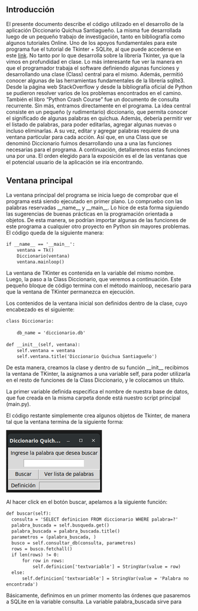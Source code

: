 ## Introducción

El presente documento describe el código utilizado en el desarrollo de la aplicación Diccionario Quichua Santiagueño. La misma fue desarrollada luego de un pequeño trabajo de investigación, tanto en bibliografía como algunos tutoriales Online.
Uno de los apoyos fundamentales para este programa fue el tutorial de Tkinter + SQLite, al que puede accederse en este [link](https://www.youtube.com/watch?v=W2kAF9pKPPE). No tanto por lo que desarrolla sobre la librería Tkinter, ya que la vimos en profundidad en clase. Lo más interesante fue ver la manera en que el programador trabaja el software definiendo algunas funciones y desarrollando una clase (Class) central para el mismo. Además, permitió conocer algunas de las herramientas fundamentales de la librería sqlite3.
Desde la página web StackOverflow y desde la bibliografía oficial de Python se pudieron resolver varios de los problemas encontrados en el camino. También el libro “Python Crash Course” fue un documento de consulta recurrente.
Sin más, entramos directamente en el programa. La idea central consiste en un pequeño (y rudimentario) diccionario, que permita conocer el significado de algunas palabras en quichua. Además, debería permitir ver el listado de palabras, para poder editarlas, agregar algunas nuevas o incluso eliminarlas. A su vez, editar y agregar palabras requiere de una ventana particular para cada acción. Así que, en una Class que se denominó Diccionario fuimos desarrollando una a una las funciones necesarias para el programa.
A continuación, detallaremos estas funciones una por una. El orden elegido para la exposición es el de las ventanas que el potencial usuario de la aplicación se iría encontrando.

## Ventana principal

La ventana principal del programa se inicia luego de comprobar que el programa está siendo ejecutado en primer plano. Lo compruebo con las palabras reservadas \_\_name__ y \_\_main__. Lo hice de esta forma siguiendo las sugerencias de buenas prácticas en la programación orientada a objetos. De esta manera, se podrían importar algunas de las funciones de este programa a cualquier otro proyecto en Python sin mayores problemas. El código queda de la siguiente manera:

    if __name__ == '__main__':
        ventana = Tk()
        Diccionario(ventana)
        ventana.mainloop()

La ventana de TKinter es contenida en la variable del mismo nombre. Luego, la paso a la Class Diccionario, que veremos a continuación. Este pequeño bloque de código termina con el método mainloop, necesario para que la ventana de TKinter permanezca en ejecución.

Los contenidos de la ventana inicial son definidos dentro de la clase, cuyo encabezado es el siguiente:

    class Diccionario:

        db_name = 'diccionario.db'

    def __init__(self, ventana):
        self.ventana = ventana
        self.ventana.title('Diccionario Quichua Santiagueño')

  De esta manera, creamos la clase y dentro de su función \_\_init__ recibimos la ventana de TKinter, la asignamos a una variable self, para poder utilizarla en el resto de funciones de la Class Diccionario, y le colocamos un título.

  La primer variable definida especifica el nombre de nuestra base de datos, que fue creada en la misma carpeta donde está nuestro script principal (main.py).

  El código restante simplemente crea algunos objetos de Tkinter, de manera tal que la ventana termina de la siguiente forma:

![Ventana principal](/main.png)

Al hacer click en el botón buscar, apelamos a la siguiente función:

    def buscar(self):
      consulta = 'SELECT definicion FROM diccionario WHERE palabra=?'
      palabra_buscada = self.busqueda.get()
      palabra_buscada = palabra_buscada.title()
      parametros = (palabra_buscada, )
      busco = self.consultar_db(consulta, parametros)
      rows = busco.fetchall()
      if len(rows) != 0:
          for row in rows:
              self.definicion['textvariable'] = StringVar(value = row)
      else:
          self.definicion['textvariable'] = StringVar(value = 'Palabra no encontrada')

  Básicamente, definimos en un primer momento las órdenes que pasaremos a SQLite en la variable consulta. La variable palabra_buscada sirve para
